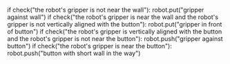 

if check("the robot's gripper is not near the wall"):
    robot.put("gripper against wall")
if check("the robot's gripper is near the wall and the robot's gripper is not vertically aligned with the button"):
    robot.put("gripper in front of button")
if check("the robot's gripper is vertically aligned with the button and the robot's gripper is not near the button"):
    robot.push("gripper against button")
if check("the robot's gripper is near the button"):
    robot.push("button with short wall in the way")